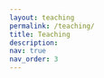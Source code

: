 ```yaml
---
layout: teaching
permalink: /teaching/
title: Teaching
description:
nav: true
nav_order: 3
---
```


